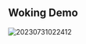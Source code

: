 
## Woking Demo

![20230731022412](https://github.com/Robo707/Gym-Freak/assets/97340980/098b5f9e-4f82-47b6-b6e1-07d3aeeb8641)
